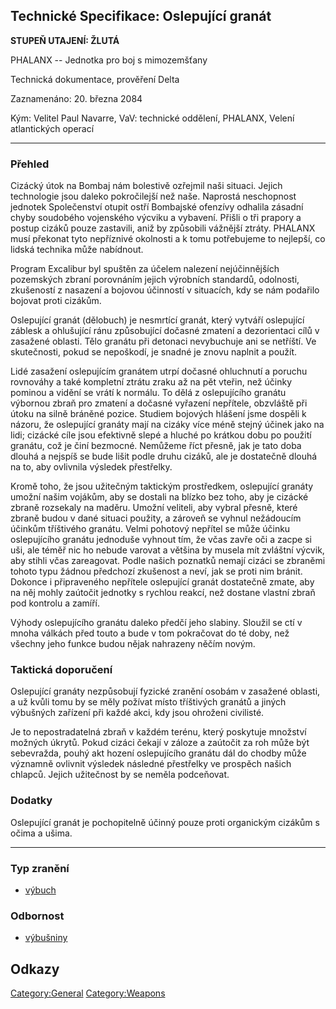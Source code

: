 ## Technické Specifikace: Oslepující granát

**STUPEŇ UTAJENÍ: ŽLUTÁ**

PHALANX -- Jednotka pro boj s mimozemšťany

Technická dokumentace, prověření Delta

Zaznamenáno: 20. března 2084

Kým: Velitel Paul Navarre, VaV: technické oddělení, PHALANX, Velení
atlantických operací

------------------------------------------------------------------------

### Přehled

Cizácký útok na Bombaj nám bolestivě ozřejmil naši situaci. Jejich
technologie jsou daleko pokročilejší než naše. Naprostá neschopnost
jednotek Společenství otupit ostří Bombajské ofenzívy odhalila zásadní
chyby soudobého vojenského výcviku a vybavení. Přišli o tři prapory a
postup cizáků pouze zastavili, aniž by způsobili vážnější ztráty.
PHALANX musí překonat tyto nepříznivé okolnosti a k tomu potřebujeme to
nejlepší, co lidská technika může nabídnout.

Program Excalibur byl spuštěn za účelem nalezení nejúčinnějších
pozemských zbraní porovnáním jejich výrobních standardů, odolnosti,
zkušeností z nasazení a bojovou účinností v situacích, kdy se nám
podařilo bojovat proti cizákům.

Oslepující granát (dělobuch) je nesmrtící granát, který vytváří
oslepující záblesk a ohlušující ránu způsobující dočasné zmatení a
dezorientaci cílů v zasažené oblasti. Tělo granátu při detonaci
nevybuchuje ani se netříští. Ve skutečnosti, pokud se nepoškodí, je
snadné je znovu naplnit a použít.

Lidé zasažení oslepujícím granátem utrpí dočasné ohluchnutí a poruchu
rovnováhy a také kompletní ztrátu zraku až na pět vteřin, než účinky
pominou a vidění se vrátí k normálu. To dělá z oslepujícího granátu
výbornou zbraň pro zmatení a dočasné vyřazení nepřítele, obzvláště při
útoku na silně bráněné pozice. Studiem bojových hlášení jsme dospěli k
názoru, že oslepující granáty mají na cizáky více méně stejný účinek
jako na lidi; cizácké cíle jsou efektivně slepé a hluché po krátkou dobu
po použití granátu, což je činí bezmocné. Nemůžeme říct přesně, jak je
tato doba dlouhá a nejspíš se bude lišit podle druhu cizáků, ale je
dostatečně dlouhá na to, aby ovlivnila výsledek přestřelky.

Kromě toho, že jsou užitečným taktickým prostředkem, oslepující granáty
umožní našim vojákům, aby se dostali na blízko bez toho, aby je cizácké
zbraně rozsekaly na maděru. Umožní veliteli, aby vybral přesně, které
zbraně budou v dané situaci použity, a zároveň se vyhnul nežádoucím
účinkům tříštivého granátu. Velmi pohotový nepřítel se může účinku
oslepujícího granátu jednoduše vyhnout tím, že včas zavře oči a zacpe si
uši, ale téměř nic ho nebude varovat a většina by musela mít zvláštní
výcvik, aby stihli včas zareagovat. Podle našich poznatků nemají cizáci
se zbraněmi tohoto typu žádnou předchozí zkušenost a neví, jak se proti
nim bránit. Dokonce i připraveného nepřítele oslepující granát
dostatečně zmate, aby na něj mohly zaútočit jednotky s rychlou reakcí,
než dostane vlastní zbraň pod kontrolu a zamíří.

Výhody oslepujícího granátu daleko předčí jeho slabiny. Sloužil se ctí v
mnoha válkách před touto a bude v tom pokračovat do té doby, než všechny
jeho funkce budou nějak nahrazeny něčím novým.

### Taktická doporučení

Oslepující granáty nezpůsobují fyzické zranění osobám v zasažené
oblasti, a už kvůli tomu by se měly požívat místo tříštivých granátů a
jiných výbušných zařízení při každé akci, kdy jsou ohroženi civilisté.

Je to nepostradatelná zbraň v každém terénu, který poskytuje množství
možných úkrytů. Pokud cizáci čekají v záloze a zaútočit za roh může být
sebevražda, pouhý akt hození oslepujícího granátu dál do chodby může
významně ovlivnit výsledek následné přestřelky ve prospěch našich
chlapců. Jejich užitečnost by se neměla podceňovat.

### Dodatky

Oslepující granát je pochopitelně účinný pouze proti organickým cizákům
s očima a ušima.

------------------------------------------------------------------------

### Typ zranění

- [výbuch](Damage/blast "wikilink")

### Odbornost

- [výbušniny](Skills/explosive "wikilink")

## Odkazy

[Category:General](Category:General "wikilink")
[Category:Weapons](Category:Weapons "wikilink")